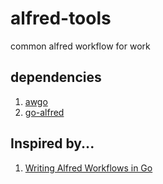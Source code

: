 # alfred-tools
common alfred workflow for work

## dependencies
1. [awgo](https://github.com/deanishe/awgo)
2. [go-alfred](https://github.com/jason0x43/go-alfred)

## Inspired by...
1. [Writing Alfred Workflows in Go](https://medium.com/@nikitavoloboev/writing-alfred-workflows-in-go-2a44f62dc432)
